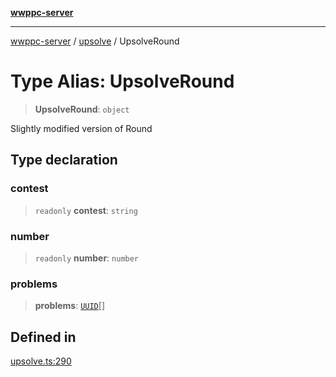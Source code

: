[**wwppc-server**](../../README.md)

***

[wwppc-server](../../modules.md) / [upsolve](../README.md) / UpsolveRound

# Type Alias: UpsolveRound

> **UpsolveRound**: `object`

Slightly modified version of Round

## Type declaration

### contest

> `readonly` **contest**: `string`

### number

> `readonly` **number**: `number`

### problems

> **problems**: [`UUID`](../../util/type-aliases/UUID.md)[]

## Defined in

[upsolve.ts:290](https://github.com/WWPPC/WWPPC-server/blob/2a0f62ef9a8d6c45bd23ae8a1bcfb9cead6c0088/src/upsolve.ts#L290)
